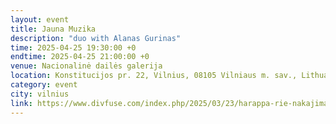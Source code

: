 ```yaml
---
layout: event
title: Jauna Muzika
description: "duo with Alanas Gurinas"
time: 2025-04-25 19:30:00 +0
endtime: 2025-04-25 21:00:00 +0
venue: Nacionalinė dailės galerija
location: Konstitucijos pr. 22, Vilnius, 08105 Vilniaus m. sav., Lithuania
category: event
city: vilnius
link: https://www.divfuse.com/index.php/2025/03/23/harappa-rie-nakajima-li-song/
---
```

